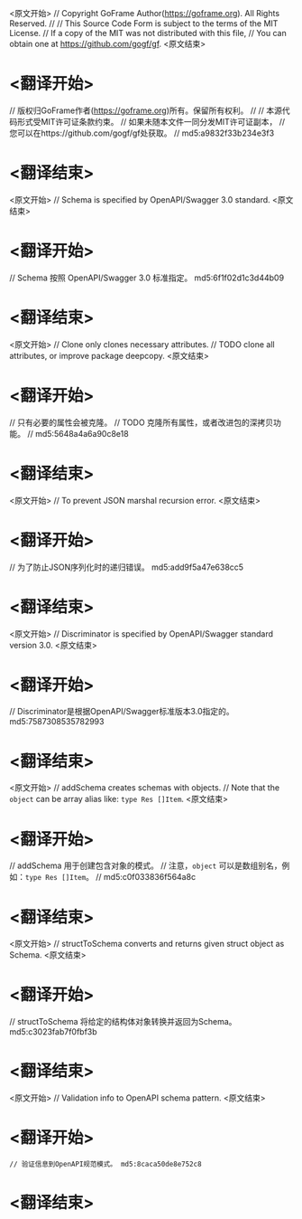 
<原文开始>
// Copyright GoFrame Author(https://goframe.org). All Rights Reserved.
//
// This Source Code Form is subject to the terms of the MIT License.
// If a copy of the MIT was not distributed with this file,
// You can obtain one at https://github.com/gogf/gf.
<原文结束>

# <翻译开始>
// 版权归GoFrame作者(https://goframe.org)所有。保留所有权利。
//
// 本源代码形式受MIT许可证条款约束。
// 如果未随本文件一同分发MIT许可证副本，
// 您可以在https://github.com/gogf/gf处获取。
// md5:a9832f33b234e3f3
# <翻译结束>


<原文开始>
// Schema is specified by OpenAPI/Swagger 3.0 standard.
<原文结束>

# <翻译开始>
// Schema 按照 OpenAPI/Swagger 3.0 标准指定。 md5:6f1f02d1c3d44b09
# <翻译结束>


<原文开始>
// Clone only clones necessary attributes.
// TODO clone all attributes, or improve package deepcopy.
<原文结束>

# <翻译开始>
// 只有必要的属性会被克隆。
// TODO 克隆所有属性，或者改进包的深拷贝功能。
// md5:5648a4a6a90c8e18
# <翻译结束>


<原文开始>
// To prevent JSON marshal recursion error.
<原文结束>

# <翻译开始>
// 为了防止JSON序列化时的递归错误。 md5:add9f5a47e638cc5
# <翻译结束>


<原文开始>
// Discriminator is specified by OpenAPI/Swagger standard version 3.0.
<原文结束>

# <翻译开始>
// Discriminator是根据OpenAPI/Swagger标准版本3.0指定的。 md5:7587308535782993
# <翻译结束>


<原文开始>
// addSchema creates schemas with objects.
// Note that the `object` can be array alias like: `type Res []Item`.
<原文结束>

# <翻译开始>
// addSchema 用于创建包含对象的模式。
// 注意，`object` 可以是数组别名，例如：`type Res []Item`。
// md5:c0f033836f564a8c
# <翻译结束>


<原文开始>
// structToSchema converts and returns given struct object as Schema.
<原文结束>

# <翻译开始>
// structToSchema 将给定的结构体对象转换并返回为Schema。 md5:c3023fab7f0fbf3b
# <翻译结束>


<原文开始>
// Validation info to OpenAPI schema pattern.
<原文结束>

# <翻译开始>
	// 验证信息到OpenAPI规范模式。 md5:8caca50de8e752c8
# <翻译结束>

